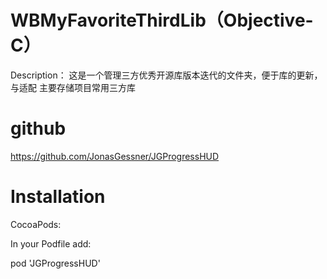 # WBMyFavoriteThirdLib（Objective-C）
Description：
这是一个管理三方优秀开源库版本迭代的文件夹，便于库的更新，与适配
主要存储项目常用三方库

# github
https://github.com/JonasGessner/JGProgressHUD

# Installation

CocoaPods:

In your Podfile add:

pod 'JGProgressHUD'

